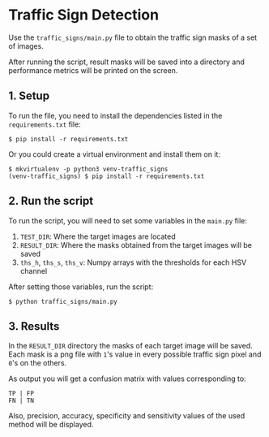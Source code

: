 # Traffic Sign Detection

Use the `traffic_signs/main.py` file to obtain the traffic sign masks of a set of images.

After running the script, result masks will be saved into a directory and performance metrics will be 
printed on the screen.

## 1. Setup

To run the file, you need to install the dependencies listed in the `requirements.txt` file:


```
$ pip install -r requirements.txt
```

Or you could create a virtual environment and install them on it:

```
$ mkvirtualenv -p python3 venv-traffic_signs
(venv-traffic_signs) $ pip install -r requirements.txt
```

## 2. Run the script

To run the script, you will need to set some variables in the `main.py` file:

1. `TEST_DIR`: Where the target images are located
2. `RESULT_DIR`: Where the masks obtained from the target images will be saved
3. `ths_h`,  `ths_s`,  `ths_v`: Numpy arrays with the thresholds for each HSV channel

After setting those variables, run the script:

```
$ python traffic_signs/main.py
```

## 3. Results

In the `RESULT_DIR` directory the masks of each target image will be saved. Each mask is a png file with `1`'s value in 
every possible traffic sign pixel and `0`'s on the others.

As output you will get a confusion matrix with values corresponding to:

```
TP | FP
FN | TN
```

Also, precision, accuracy, specificity and sensitivity values of the used method will be displayed.
